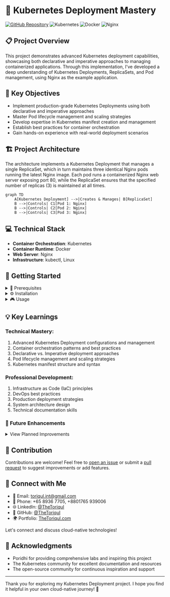 # 🚢 Kubernetes Deployment Mastery

[![GitHub Repository](https://img.shields.io/badge/GitHub-k8s--deployment-blue?style=flat&logo=github)](https://github.com/TheToriqul/k8s-deployment)
![Kubernetes](https://img.shields.io/badge/Kubernetes-326CE5?style=flat&logo=kubernetes&logoColor=white)
![Docker](https://img.shields.io/badge/Docker-2496ED?style=flat&logo=docker&logoColor=white)
![Nginx](https://img.shields.io/badge/Nginx-009639?style=flat&logo=nginx&logoColor=white)

## 📋 Project Overview

This project demonstrates advanced Kubernetes deployment capabilities, showcasing both declarative and imperative approaches to managing containerized applications. Through this implementation, I've developed a deep understanding of Kubernetes Deployments, ReplicaSets, and Pod management, using Nginx as the example application.

## 🎯 Key Objectives

- Implement production-grade Kubernetes Deployments using both declarative and imperative approaches
- Master Pod lifecycle management and scaling strategies
- Develop expertise in Kubernetes manifest creation and management
- Establish best practices for container orchestration
- Gain hands-on experience with real-world deployment scenarios

## 🏗️ Project Architecture
The architecture implements a Kubernetes Deployment that manages a single ReplicaSet, which in turn maintains three identical Nginx pods running the latest Nginx image. Each pod runs a containerized Nginx web server exposing port 80, while the ReplicaSet ensures that the specified number of replicas (3) is maintained at all times.
```mermaid
graph TD
    A[Kubernetes Deployment] -->|Creates & Manages| B[ReplicaSet]
    B -->|Controls| C1[Pod 1: Nginx]
    B -->|Controls| C2[Pod 2: Nginx]
    B -->|Controls| C3[Pod 3: Nginx]
```

## 💻 Technical Stack

- **Container Orchestration**: Kubernetes
- **Container Runtime**: Docker
- **Web Server**: Nginx
- **Infrastructure**: kubectl, Linux

## 🚀 Getting Started

<details>
<summary>🐳 Prerequisites</summary>

- Kubernetes cluster (local or cloud-based)
- kubectl CLI tool installed
- Docker installed
- Basic understanding of container orchestration
- vim text editor (optional)

</details>

<details>
<summary>⚙️ Installation</summary>

1. Clone the repository:
   ```bash
   git clone https://github.com/TheToriqul/k8s-deployment.git
   ```
2. Navigate to the project directory:
   ```bash
   cd k8s-deployment
   ```
3. Ensure kubectl is properly configured:
   ```bash
   kubectl cluster-info
   ```

</details>

<details>
<summary>🎮 Usage</summary>

### Declarative Approach
1. Apply the deployment configuration:
   ```bash
   kubectl apply -f deployment-definition.yaml
   ```

### Imperative Approach
1. Create deployment directly:
   ```bash
   kubectl create deployment nginx-deployment --image=nginx:latest --replicas=3 --port=80
   ```

For detailed commands and explanations, refer to the [reference-commands.md](reference-commands.md) file.

</details>

## 💡 Key Learnings

### Technical Mastery:

1. Advanced Kubernetes Deployment configurations and management
2. Container orchestration patterns and best practices
3. Declarative vs. Imperative deployment approaches
4. Pod lifecycle management and scaling strategies
5. Kubernetes manifest structure and syntax

### Professional Development:

1. Infrastructure as Code (IaC) principles
2. DevOps best practices
3. Production deployment strategies
4. System architecture design
5. Technical documentation skills

### 🔄 Future Enhancements

<details>
<summary>View Planned Improvements</summary>

1. Implement rolling update strategies
2. Add health checks and readiness probes
3. Integrate with CI/CD pipelines
4. Implement resource quotas and limits
5. Add monitoring and logging capabilities
6. Develop automated scaling policies

</details>

## 🙌 Contribution

Contributions are welcome! Feel free to [open an issue](https://github.com/TheToriqul/k8s-deployment/issues) or submit a [pull request](https://github.com/TheToriqul/k8s-deployment/pulls) to suggest improvements or add features.

## 📧 Connect with Me

- 📧 Email: toriqul.int@gmail.com
- 📱 Phone: +65 8936 7705, +8801765 939006
- 🌐 LinkedIn: [@TheToriqul](https://www.linkedin.com/in/thetoriqul/)
- 🐙 GitHub: [@TheToriqul](https://github.com/TheToriqul)
- 🌍 Portfolio: [TheToriqul.com](https://thetoriqul.com)

Let's connect and discuss cloud-native technologies!

## 👏 Acknowledgments

- Poridhi for providing comprehensive labs and inspiring this project
- The Kubernetes community for excellent documentation and resources
- The open-source community for continuous inspiration and support

---

Thank you for exploring my Kubernetes Deployment project. I hope you find it helpful in your own cloud-native journey! 🚀